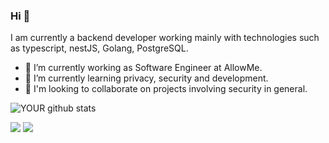 
### Hi 👋
I am currently a backend developer working mainly with technologies such as typescript, nestJS, Golang, PostgreSQL.
- 🔭 I’m currently working as Software Engineer at AllowMe.
- 🌱 I’m currently learning privacy, security and development.
- 🤝 I'm looking to collaborate on projects involving security in general. 

![YOUR github stats](https://github-readme-stats.vercel.app/api?username=celsosoares)

[<img src="https://img.shields.io/badge/medium-%2312100E.svg?&style=for-the-badge&logo=medium&logoColor=white" />](https://medium.com/USERNAME)  [<img src="https://img.shields.io/badge/linkedin-%230077B5.svg?&style=for-the-badge&logo=linkedin&logoColor=white" />](https://www.linkedin.com/in/celso-soares-108983161/) 
